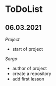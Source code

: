 # ToDoList


## 06.03.2021

*Project*

- start of project

*Sergo*

- author of project
- create a repository
- add first lesson
